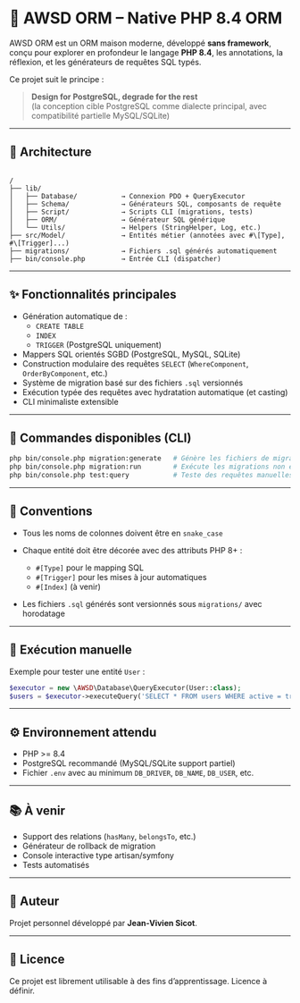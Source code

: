 # 🐘 AWSD ORM – Native PHP 8.4 ORM

AWSD ORM est un ORM maison moderne, développé **sans framework**, conçu pour explorer en profondeur le langage **PHP 8.4**, les annotations, la réflexion, et les générateurs de requêtes SQL typés.

Ce projet suit le principe :

> **Design for PostgreSQL, degrade for the rest**  
> (la conception cible PostgreSQL comme dialecte principal, avec compatibilité partielle MySQL/SQLite)

---

## 🧱 Architecture

```

/
├── lib/
│   ├── Database/           → Connexion PDO + QueryExecutor
│   ├── Schema/             → Générateurs SQL, composants de requête
│   ├── Script/             → Scripts CLI (migrations, tests)
│   ├── ORM/                → Générateur SQL générique
│   └── Utils/              → Helpers (StringHelper, Log, etc.)
├── src/Model/              → Entités métier (annotées avec #\[Type], #\[Trigger]...)
├── migrations/             → Fichiers .sql générés automatiquement
├── bin/console.php         → Entrée CLI (dispatcher)

````

---

## ✨ Fonctionnalités principales

- Génération automatique de :
  - `CREATE TABLE`
  - `INDEX`
  - `TRIGGER` (PostgreSQL uniquement)
- Mappers SQL orientés SGBD (PostgreSQL, MySQL, SQLite)
- Construction modulaire des requêtes `SELECT` (`WhereComponent`, `OrderByComponent`, etc.)
- Système de migration basé sur des fichiers `.sql` versionnés
- Exécution typée des requêtes avec hydratation automatique (et casting)
- CLI minimaliste extensible

---

## 🚀 Commandes disponibles (CLI)

```bash
php bin/console.php migration:generate   # Génère les fichiers de migration SQL à partir des entités
php bin/console.php migration:run        # Exécute les migrations non encore appliquées
php bin/console.php test:query           # Teste des requêtes manuelles (à personnaliser)
````

---

## 🧩 Conventions

* Tous les noms de colonnes doivent être en `snake_case`
* Chaque entité doit être décorée avec des attributs PHP 8+ :

  * `#[Type]` pour le mapping SQL
  * `#[Trigger]` pour les mises à jour automatiques
  * `#[Index]` (à venir)
* Les fichiers `.sql` générés sont versionnés sous `migrations/` avec horodatage

---

## 🧪 Exécution manuelle

Exemple pour tester une entité `User` :

```php
$executor = new \AWSD\Database\QueryExecutor(User::class);
$users = $executor->executeQuery('SELECT * FROM users WHERE active = true');
```

---

## ⚙️ Environnement attendu

* PHP >= 8.4
* PostgreSQL recommandé (MySQL/SQLite support partiel)
* Fichier `.env` avec au minimum `DB_DRIVER`, `DB_NAME`, `DB_USER`, etc.

---

## 📚 À venir

* Support des relations (`hasMany`, `belongsTo`, etc.)
* Générateur de rollback de migration
* Console interactive type artisan/symfony
* Tests automatisés

---

## 👤 Auteur

Projet personnel développé par **Jean-Vivien Sicot**.

---

## 📄 Licence

Ce projet est librement utilisable à des fins d’apprentissage. Licence à définir.

```